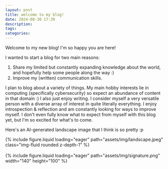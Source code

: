 ```yaml
---
layout: post
title: welcome to my blog!
date: 2024-08-30 17:39
description:
tags:
categories:
---
```


Welcome to my new blog! I'm so happy you are here!

I wanted to start a blog for two main reasons:
1. Share my limited but constantly expanding knowledge about the world, and hopefully help some people along the way :)
2. Improve my (written) communication skills.

I plan to blog about a variety of things. My main hobby interests lie in computing (specifically cybersecurity) so expect an abundance of content in that domain :) I also just enjoy writing. I consider myself a very versatile person with a diverse array of interest in quite literally everything. I enjoy introspection & reflection and am constantly looking for ways to improve myself. I don't even fully know what to expect from myself with this blog yet, but I'm so excited for what's to come.

Here's an AI-generated landscape image that I think is so pretty :p

<div class>
        {% include figure.liquid loading="eager" path="assets/img/landscape.jpeg" class="img-fluid rounded z-depth-1" %}
</div>
<br>
<div class>
        {% include figure.liquid loading="eager" path="assets/img/signature.png" width="140" height="100" %}
</div>